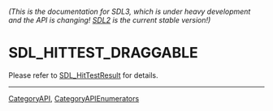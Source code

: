 ###### (This is the documentation for SDL3, which is under heavy development and the API is changing! [SDL2](https://wiki.libsdl.org/SDL2/) is the current stable version!)
# SDL_HITTEST_DRAGGABLE

Please refer to [SDL_HitTestResult](SDL_HitTestResult) for details.

----
[CategoryAPI](CategoryAPI), [CategoryAPIEnumerators](CategoryAPIEnumerators)

